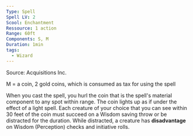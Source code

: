 ```yaml
---
Type: Spell
Spell LV: 2
Scool: Enchantment
Ressource: 1 action
Range: 60ft
Components: S, M
Duration: 1min
tags:
  - Wizard
---
```

Source: Acquisitions Inc.

M = a coin, 2 gold coins, which is consumed as tax for using the spell

When you cast the spell, you hurl the coin that is the spell's material component to any spot within range. The coin lights up as if under the effect of a light spell. Each creature of your choice that you can see within 30 feet of the coin must succeed on a Wisdom saving throw or be distracted for the duration. While distracted, a creature has **disadvantage** on Wisdom (Perception) checks and initiative rolls.
